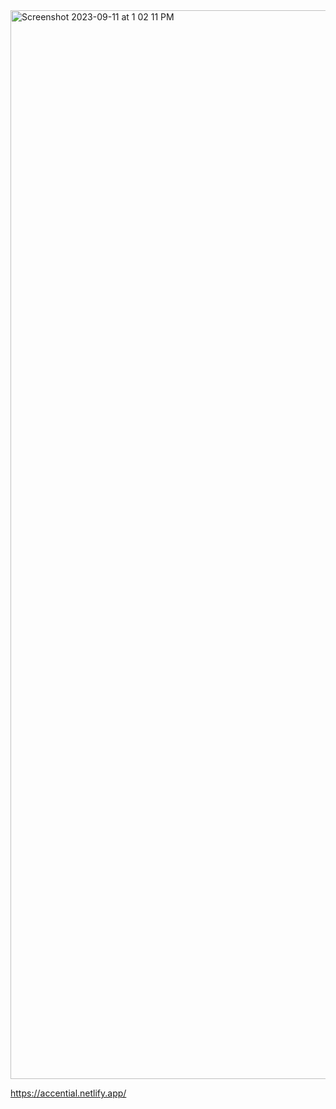 <img width="1710" alt="Screenshot 2023-09-11 at 1 02 11 PM" src="https://github.com/serranoio/frontend/assets/75829857/1cf2664c-7e6c-42d7-a6d2-3acf8c1f87ea">

https://accential.netlify.app/

